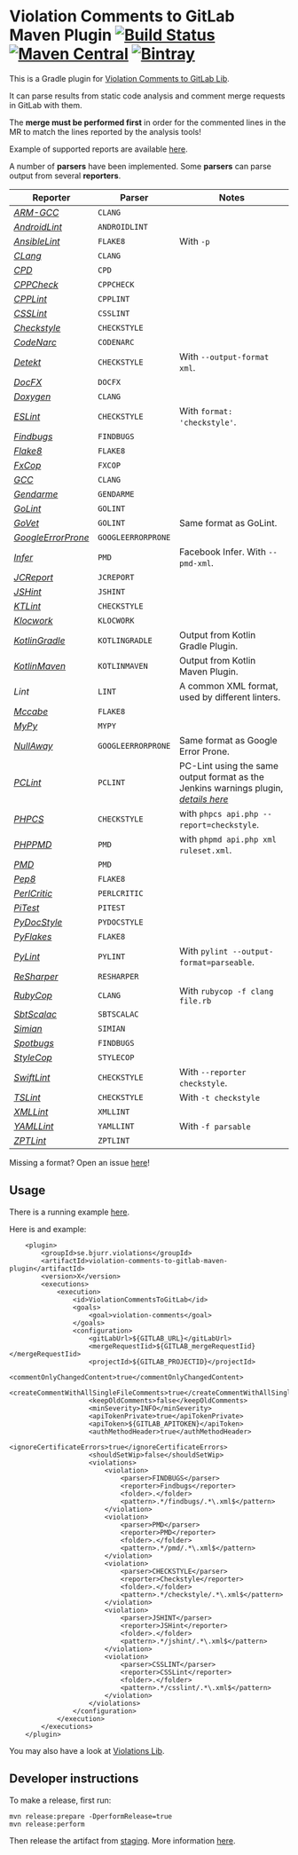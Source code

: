 # Violation Comments to GitLab Maven Plugin [![Build Status](https://travis-ci.org/tomasbjerre/violation-comments-to-gitlab-maven-plugin.svg?branch=master)](https://travis-ci.org/tomasbjerre/violation-comments-to-gitlab-maven-plugin) [![Maven Central](https://maven-badges.herokuapp.com/maven-central/se.bjurr.violations/violation-comments-to-gitlab-maven-plugin/badge.svg)](https://maven-badges.herokuapp.com/maven-central/se.bjurr.violations/violation-comments-to-gitlab-maven-plugin) [ ![Bintray](https://api.bintray.com/packages/tomasbjerre/tomasbjerre/se.bjurr.violations%3Aviolation-comments-to-gitlab-maven-plugin/images/download.svg) ](https://bintray.com/tomasbjerre/tomasbjerre/se.bjurr.violations%3Aviolation-comments-to-gitlab-maven-plugin/_latestVersion)
This is a Gradle plugin for [Violation Comments to GitLab Lib](https://github.com/tomasbjerre/violation-comments-to-gitlab-lib).

It can parse results from static code analysis and comment merge requests in GitLab with them.

The **merge must be performed first** in order for the commented lines in the MR to match the lines reported by the analysis tools!

Example of supported reports are available [here](https://github.com/tomasbjerre/violations-lib/tree/master/src/test/resources).

A number of **parsers** have been implemented. Some **parsers** can parse output from several **reporters**.

| Reporter                                                                              | Parser             | Notes
| ---                                                                                   | ---                | ---
| [_ARM-GCC_](https://developer.arm.com/open-source/gnu-toolchain/gnu-rm)               | `CLANG`            
| [_AndroidLint_](http://developer.android.com/tools/help/lint.html)                    | `ANDROIDLINT`
| [_AnsibleLint_](https://github.com/willthames/ansible-lint)                           | `FLAKE8`           | With `-p`
| [_CLang_](https://clang-analyzer.llvm.org/)                                           | `CLANG`
| [_CPD_](http://pmd.sourceforge.net/pmd-4.3.0/cpd.html)                                | `CPD`              
| [_CPPCheck_](http://cppcheck.sourceforge.net/)                                        | `CPPCHECK`         
| [_CPPLint_](https://github.com/theandrewdavis/cpplint)                                | `CPPLINT`          
| [_CSSLint_](https://github.com/CSSLint/csslint)                                       | `CSSLINT`          
| [_Checkstyle_](http://checkstyle.sourceforge.net/)                                    | `CHECKSTYLE`
| [_CodeNarc_](http://codenarc.sourceforge.net/)                                        | `CODENARC`         
| [_Detekt_](https://github.com/arturbosch/detekt)                                      | `CHECKSTYLE`       | With `--output-format xml`.
| [_DocFX_](http://dotnet.github.io/docfx/)                                             | `DOCFX`            
| [_Doxygen_](https://www.stack.nl/~dimitri/doxygen/)                                   | `CLANG`            
| [_ESLint_](https://github.com/sindresorhus/grunt-eslint)                              | `CHECKSTYLE`       | With `format: 'checkstyle'`.
| [_Findbugs_](http://findbugs.sourceforge.net/)                                        | `FINDBUGS`         
| [_Flake8_](http://flake8.readthedocs.org/en/latest/)                                  | `FLAKE8`           
| [_FxCop_](https://en.wikipedia.org/wiki/FxCop)                                        | `FXCOP`            
| [_GCC_](https://gcc.gnu.org/)                                                         | `CLANG`            
| [_Gendarme_](http://www.mono-project.com/docs/tools+libraries/tools/gendarme/)        | `GENDARME`         
| [_GoLint_](https://github.com/golang/lint)                                            | `GOLINT`           
| [_GoVet_](https://golang.org/cmd/vet/)                                                | `GOLINT`           | Same format as GoLint.
| [_GoogleErrorProne_](https://github.com/google/error-prone)                           | `GOOGLEERRORPRONE` 
| [_Infer_](http://fbinfer.com/)                                                        | `PMD`              | Facebook Infer. With `--pmd-xml`.
| [_JCReport_](https://github.com/jCoderZ/fawkez/wiki/JcReport)                         | `JCREPORT`         
| [_JSHint_](http://jshint.com/)                                                        | `JSHINT`           
| [_KTLint_](https://github.com/shyiko/ktlint)                                          | `CHECKSTYLE`
| [_Klocwork_](http://www.klocwork.com/products-services/klocwork/static-code-analysis) | `KLOCWORK`         
| [_KotlinGradle_](https://github.com/JetBrains/kotlin)                                 | `KOTLINGRADLE`     | Output from Kotlin Gradle Plugin.
| [_KotlinMaven_](https://github.com/JetBrains/kotlin)                                  | `KOTLINMAVEN`      | Output from Kotlin Maven Plugin.
| _Lint_                                                                                | `LINT`             | A common XML format, used by different linters.
| [_Mccabe_](https://pypi.python.org/pypi/mccabe)                                       | `FLAKE8`           
| [_MyPy_](https://pypi.python.org/pypi/mypy-lang)                                      | `MYPY`             
| [_NullAway_](https://github.com/uber/NullAway)                                        | `GOOGLEERRORPRONE` | Same format as Google Error Prone.
| [_PCLint_](http://www.gimpel.com/html/pcl.htm)                                        | `PCLINT`           | PC-Lint using the same output format as the Jenkins warnings plugin, [_details here_](https://wiki.jenkins.io/display/JENKINS/PcLint+options)
| [_PHPCS_](https://github.com/squizlabs/PHP_CodeSniffer)                               | `CHECKSTYLE`       | with `phpcs api.php --report=checkstyle`.
| [_PHPPMD_](https://phpmd.org/)                                                        | `PMD`              | with `phpmd api.php xml ruleset.xml`.
| [_PMD_](https://pmd.github.io/)                                                       | `PMD`              
| [_Pep8_](https://github.com/PyCQA/pycodestyle)                                        | `FLAKE8`           
| [_PerlCritic_](https://github.com/Perl-Critic)                                        | `PERLCRITIC`       
| [_PiTest_](http://pitest.org/)                                                        | `PITEST`           
| [_PyDocStyle_](https://pypi.python.org/pypi/pydocstyle)                               | `PYDOCSTYLE`       
| [_PyFlakes_](https://pypi.python.org/pypi/pyflakes)                                   | `FLAKE8`           
| [_PyLint_](https://www.pylint.org/)                                                   | `PYLINT`           | With `pylint --output-format=parseable`.
| [_ReSharper_](https://www.jetbrains.com/resharper/)                                   | `RESHARPER`        
| [_RubyCop_](http://rubocop.readthedocs.io/en/latest/formatters/)                      | `CLANG`            | With `rubycop -f clang file.rb`
| [_SbtScalac_](http://www.scala-sbt.org/)                                              | `SBTSCALAC`        
| [_Simian_](http://www.harukizaemon.com/simian/)                                       | `SIMIAN`           
| [_Spotbugs_](https://spotbugs.github.io/)                                             | `FINDBUGS`         
| [_StyleCop_](https://stylecop.codeplex.com/)                                          | `STYLECOP`         
| [_SwiftLint_](https://github.com/realm/SwiftLint)                                     | `CHECKSTYLE`       | With `--reporter checkstyle`.
| [_TSLint_](https://palantir.github.io/tslint/usage/cli/)                              | `CHECKSTYLE`       | With `-t checkstyle`
| [_XMLLint_](http://xmlsoft.org/xmllint.html)                                          | `XMLLINT`          
| [_YAMLLint_](https://yamllint.readthedocs.io/en/stable/index.html)                    | `YAMLLINT`         | With `-f parsable`
| [_ZPTLint_](https://pypi.python.org/pypi/zptlint)                                     | `ZPTLINT`          

Missing a format? Open an issue [here](https://github.com/tomasbjerre/violations-lib/issues)!
 
## Usage ##
There is a running example [here](https://github.com/tomasbjerre/violation-comments-to-gitlab-maven-plugin/tree/master/violation-comments-to-gitlab-maven-plugin-example).

Here is and example: 

```
	<plugin>
		<groupId>se.bjurr.violations</groupId>
		<artifactId>violation-comments-to-gitlab-maven-plugin</artifactId>
		<version>X</version>
		<executions>
			<execution>
				<id>ViolationCommentsToGitLab</id>
				<goals>
					<goal>violation-comments</goal>
				</goals>
				<configuration>
					<gitLabUrl>${GITLAB_URL}</gitLabUrl>
					<mergeRequestIid>${GITLAB_mergeRequestIid}</mergeRequestIid>
					<projectId>${GITLAB_PROJECTID}</projectId>
					<commentOnlyChangedContent>true</commentOnlyChangedContent>
					<createCommentWithAllSingleFileComments>true</createCommentWithAllSingleFileComments>
					<keepOldComments>false</keepOldComments>
					<minSeverity>INFO</minSeverity>
					<apiTokenPrivate>true</apiTokenPrivate>
					<apiToken>${GITLAB_APITOKEN}</apiToken>
					<authMethodHeader>true</authMethodHeader>
					<ignoreCertificateErrors>true</ignoreCertificateErrors>
					<shouldSetWip>false</shouldSetWip>
					<violations>
						<violation>
							<parser>FINDBUGS</parser>
							<reporter>Findbugs</reporter>
							<folder>.</folder>
							<pattern>.*/findbugs/.*\.xml$</pattern>
						</violation>
						<violation>
							<parser>PMD</parser>
							<reporter>PMD</reporter>
							<folder>.</folder>
							<pattern>.*/pmd/.*\.xml$</pattern>
						</violation>
						<violation>
							<parser>CHECKSTYLE</parser>
							<reporter>Checkstyle</reporter>
							<folder>.</folder>
							<pattern>.*/checkstyle/.*\.xml$</pattern>
						</violation>
						<violation>
							<parser>JSHINT</parser>
							<reporter>JSHint</reporter>
							<folder>.</folder>
							<pattern>.*/jshint/.*\.xml$</pattern>
						</violation>
						<violation>
							<parser>CSSLINT</parser>
							<reporter>CSSLint</reporter>
							<folder>.</folder>
							<pattern>.*/csslint/.*\.xml$</pattern>
						</violation>
					</violations>
				</configuration>
			</execution>
		</executions>
	</plugin>
```

You may also have a look at [Violations Lib](https://github.com/tomasbjerre/violations-lib).

## Developer instructions

To make a release, first run:
```
mvn release:prepare -DperformRelease=true
mvn release:perform
```
Then release the artifact from [staging](https://oss.sonatype.org/#stagingRepositories). More information [here](http://central.sonatype.org/pages/releasing-the-deployment.html).
